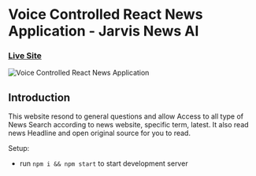 # Voice Controlled React News Application - Jarvis News AI

### [Live Site](https://jarvis-news-ai.netlify.app)

![Voice Controlled React News Application](https://i.ibb.co/SVyK6Nh/Screenshot-2020-08-03-at-21-24-23.png)

## Introduction
This website resond to general questions and allow Access to all type of News Search according to news website, specific term, latest. It also read news Headline and open original source for you to read.

Setup:
- run ```npm i && npm start``` to start development server
